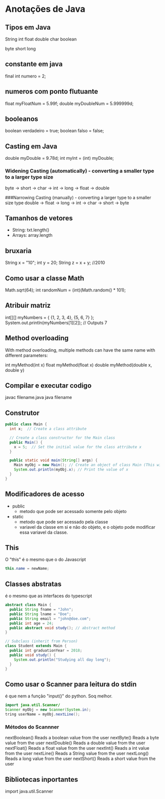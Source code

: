 # Anotações de Java

## Tipos em Java

String
int
float
double
char
boolean

byte
short
long

## constante em java
final int numero = 2;

## numeros com ponto flutuante
float myFloatNum = 5.99f;
double myDoubleNum = 5.999999d;

## booleanos
boolean verdadeiro = true;
boolean falso = false;

## Casting em Java

double myDouble = 9.78d;
int myInt = (int) myDouble;

### Widening Casting (automatically) - converting a smaller type to a larger type size
byte -> short -> char -> int -> long -> float -> double

###Narrowing Casting (manually) - converting a larger type to a smaller size type
double -> float -> long -> int -> char -> short -> byte 

## Tamanhos de vetores

- String: txt.length()
- Arrays: array.length

## bruxaria
String x = "10";
int y = 20;
String z = x + y; //2010

## Como usar a classe Math
Math.sqrt(64);
int randomNum = (int)(Math.random() * 101);

## Atribuir matriz
int[][] myNumbers = { {1, 2, 3, 4}, {5, 6, 7} };
System.out.println(myNumbers[1][2]); // Outputs 7

## Method overloading

With method overloading, multiple methods can have the same name with different parameters:

int myMethod(int x)
float myMethod(float x)
double myMethod(double x, double y)

## Compilar e executar codigo
javac filename.java
java filename

## Construtor

```java
public class Main {
  int x;  // Create a class attribute

  // Create a class constructor for the Main class
  public Main() {
    x = 5;  // Set the initial value for the class attribute x
  }

  public static void main(String[] args) {
    Main myObj = new Main(); // Create an object of class Main (This will call the constructor)
    System.out.println(myObj.x); // Print the value of x
  }
}
```

## Modificadores de acesso

- public
  - metodo que pode ser acessado somente pelo objeto
- static
  - metodo que pode ser acessado pela classe
  - variavel da classe em si e não do objeto, e o objeto pode modificar essa variavel da classe.

## This

O "this" é o mesmo que o do Javascript

```java
this.name = newName;
```

## Classes abstratas

é o mesmo que as interfaces do typescript

```java
abstract class Main {
  public String fname = "John";
  public String lname = "Doe";
  public String email = "john@doe.com";
  public int age = 24;
  public abstract void study(); // abstract method 
}

// Subclass (inherit from Person)
class Student extends Main {
  public int graduationYear = 2018;
  public void study() {
    System.out.println("Studying all day long");
  }
}
```

## Como usar o Scanner para leitura do stdin

é que nem a função "input()" do python. Soq melhor.

```java
import java.util.Scanner/
Scanner myObj = new Scanner(System.in);
tring userName = myObj.nextLine();
```

### Métodos do Scannner

nextBoolean() 	Reads a boolean value from the user
nextByte() 	    Reads a byte value from the user
nextDouble()   	Reads a double value from the user
nextFloat()   	Reads a float value from the user
nextInt() 	    Reads a int value from the user
nextLine() 	    Reads a String value from the user
nextLong() 	    Reads a long value from the user
nextShort() 	  Reads a short value from the user

## Bibliotecas inportantes
import java.util.Scanner
